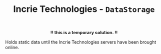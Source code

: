 <div align="center">

# Incrie Technologies - `DataStorage`

<br>

**!! this is a temporary solution. !!**

</div>

Holds static data until the Incrie Technologies servers have been brought online.